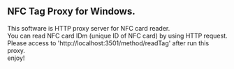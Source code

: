 ## NFC Tag Proxy for Windows.
This software is HTTP proxy server for NFC card reader.  
You can read NFC card IDm (unique ID of NFC card) by using HTTP request.  
Please access to 'http://localhost:3501/method/readTag' after run this proxy.  
enjoy!
